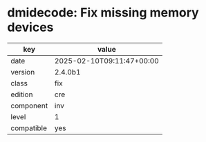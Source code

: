 [//]: # (werk v2)
# dmidecode: Fix missing memory devices

key        | value
---------- | ---
date       | 2025-02-10T09:11:47+00:00
version    | 2.4.0b1
class      | fix
edition    | cre
component  | inv
level      | 1
compatible | yes


